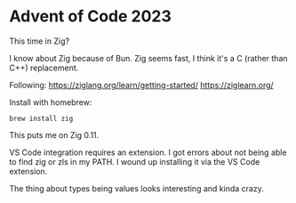 # Advent of Code 2023

This time in Zig?

I know about Zig because of Bun. Zig seems fast, I think it's a C (rather than C++) replacement.

Following:
https://ziglang.org/learn/getting-started/
https://ziglearn.org/

Install with homebrew:

    brew install zig

This puts me on Zig 0.11.

VS Code integration requires an extension. I got errors about not being able to find zig or zls in my PATH. I wound up installing it via the VS Code extension.

The thing about types being values looks interesting and kinda crazy.
